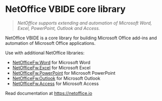 # NetOffice VBIDE core library

> _NetOffice supports extending and automation of Microsoft Word, Excel, PowerPoint, Outlook and Access._

NetOffice VBIDE is a core library for building Microsoft Office add-ins and automation of Microsoft Office applications.

Use with additional NetOffice libraries:

* [NetOfficeFw.Word](https://www.nuget.org/packages/NetOfficeFw.Word/) for Microsoft Word
* [NetOfficeFw.Excel](https://www.nuget.org/packages/NetOfficeFw.Excel/) for Microsoft Excel
* [NetOfficeFw.PowerPoint](https://www.nuget.org/packages/NetOfficeFw.PowerPoint/) for Microsoft PowerPoint
* [NetOfficeFw.Outlook](https://www.nuget.org/packages/NetOfficeFw.Outlook/) for Microsoft Outlook
* [NetOfficeFw.Access](https://www.nuget.org/packages/NetOfficeFw.Access/) for Microsoft Access

Read documentation at <https://netoffice.io>
